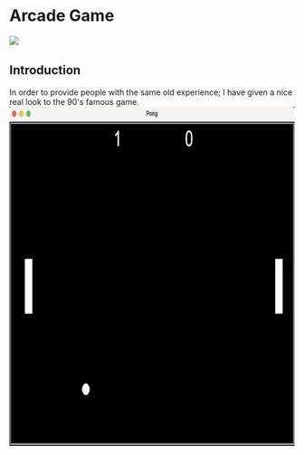 # Arcade Game

[![](https://img.shields.io/badge/Python-FFD43B?style=for-the-badge&logo=python&logoColor=darkgreen)](https://www.python.org) 

## Introduction 

  
In order to provide people with the same old experience; I have given a nice real look to the 90's famous game. 
<img src = "https://github.com/SyeedaKudhsia8/Arcade_Game/blob/main/Arcade%20Game.png" width = 1000 height = "600"/>


